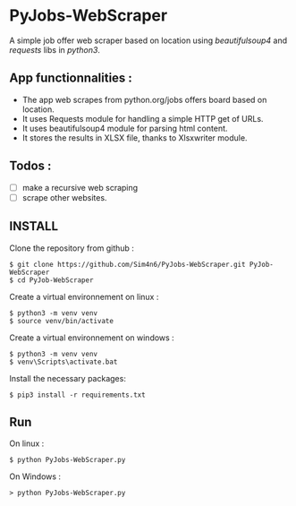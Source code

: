 # PyJobs-WebScraper
A simple job offer web scraper based on location using *beautifulsoup4* and *requests* libs in *python3*. 


App functionnalities : 
--------
 - The app web scrapes from python.org/jobs offers board based on location.
 - It uses Requests module for handling a simple HTTP get of URLs.
 - It uses beautifulsoup4 module for parsing html content.
 - It stores the results in XLSX file, thanks to Xlsxwriter module.

Todos : 
-------
 - [ ] make a recursive web scraping 
 - [ ] scrape other websites.

INSTALL
----
 Clone the repository from github : 

    $ git clone https://github.com/Sim4n6/PyJobs-WebScraper.git PyJob-WebScraper
    $ cd PyJob-WebScraper

Create a virtual environnement on linux : 

    $ python3 -m venv venv
    $ source venv/bin/activate
    
Create a virtual environnement on windows :

    $ python3 -m venv venv
    $ venv\Scripts\activate.bat
    
Install the necessary packages: 
    
    $ pip3 install -r requirements.txt
   
Run
---
On linux :

    $ python PyJobs-WebScraper.py

On Windows :

    > python PyJobs-WebScraper.py
